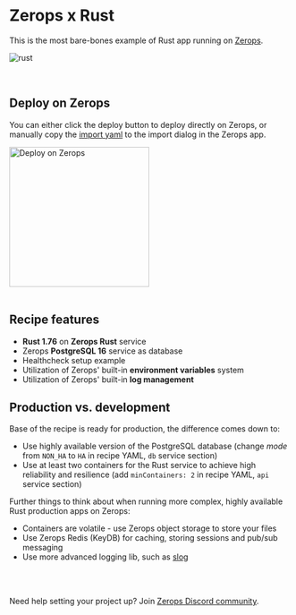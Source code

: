 # Zerops x Rust
This is the most bare-bones example of Rust app running on [Zerops](https://zerops.io).

![rust](https://github.com/zeropsio/recipe-shared-assets/blob/main/covers/cover-rust.png)

<br />

## Deploy on Zerops
You can either click the deploy button to deploy directly on Zerops, or manually copy the [import yaml](https://github.com/zeropsio/recipe-rust/blob/main/zerops-project-import.yml) to the import dialog in the Zerops app.

<a href="https://app.zerops.io/recipe/rust">
    <img width="250" alt="Deploy on Zerops" src="https://github.com/zeropsio/recipe-shared-assets/blob/main/deploy-button/deploy-button.png">
</a>

<br/>
<br/>

## Recipe features
- **Rust 1.76** on **Zerops Rust** service
- Zerops **PostgreSQL 16** service as database
- Healthcheck setup example
- Utilization of Zerops' built-in **environment variables** system
- Utilization of Zerops' built-in **log management**

## Production vs. development

Base of the recipe is ready for production, the difference comes down to:

- Use highly available version of the PostgreSQL database (change *mode* from `NON_HA` to `HA` in recipe YAML, `db` service section)
- Use at least two containers for the Rust service to achieve high reliability and resilience (add `minContainers: 2` in recipe YAML, `api` service section)

Further things to think about when running more complex, highly available Rust production apps on Zerops:

- Containers are volatile - use Zerops object storage to store your files
- Use Zerops Redis (KeyDB) for caching, storing sessions and pub/sub messaging
- Use more advanced logging lib, such as [slog](https://github.com/slog-rs/slog)

<br/>
<br/>

Need help setting your project up? Join [Zerops Discord community](https://discord.com/invite/WDvCZ54).
